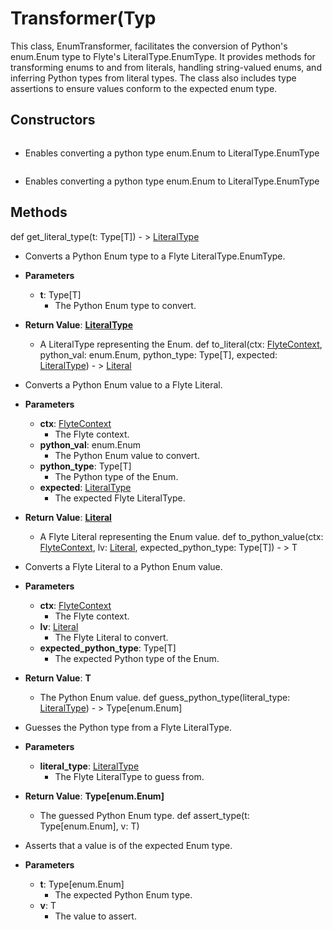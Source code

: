 # Transformer(Typ

This class, EnumTransformer, facilitates the conversion of Python&#x27;s enum.Enum type to Flyte&#x27;s LiteralType.EnumType. It provides methods for transforming enums to and from literals, handling string-valued enums, and inferring Python types from literal types. The class also includes type assertions to ensure values conform to the expected enum type.

## Constructors
```def Transformer(Typ()
```
-  Enables converting a python type enum.Enum to LiteralType.EnumType

```def Transformer(Typ()
```
-  Enables converting a python type enum.Enum to LiteralType.EnumType



## Methods
def get_literal_type(t: Type[T]) - > [LiteralType](flytekit_models_types_literaltype)
-  Converts a Python Enum type to a Flyte LiteralType.EnumType.
- **Parameters**

  - **t**: Type[T]
    - The Python Enum type to convert.

- **Return Value**:
**[LiteralType](flytekit_models_types_literaltype)**
  - A LiteralType representing the Enum.
def to_literal(ctx: [FlyteContext](flytekit_core_context_manager_flytecontext), python_val: enum.Enum, python_type: Type[T], expected: [LiteralType](flytekit_models_types_literaltype)) - > [Literal](flytekit_models_literals_literal)
-  Converts a Python Enum value to a Flyte Literal.
- **Parameters**

  - **ctx**: [FlyteContext](flytekit_core_context_manager_flytecontext)
    - The Flyte context.
  - **python_val**: enum.Enum
    - The Python Enum value to convert.
  - **python_type**: Type[T]
    - The Python type of the Enum.
  - **expected**: [LiteralType](flytekit_models_types_literaltype)
    - The expected Flyte LiteralType.

- **Return Value**:
**[Literal](flytekit_models_literals_literal)**
  - A Flyte Literal representing the Enum value.
def to_python_value(ctx: [FlyteContext](flytekit_core_context_manager_flytecontext), lv: [Literal](flytekit_models_literals_literal), expected_python_type: Type[T]) - > T
-  Converts a Flyte Literal to a Python Enum value.
- **Parameters**

  - **ctx**: [FlyteContext](flytekit_core_context_manager_flytecontext)
    - The Flyte context.
  - **lv**: [Literal](flytekit_models_literals_literal)
    - The Flyte Literal to convert.
  - **expected_python_type**: Type[T]
    - The expected Python type of the Enum.

- **Return Value**:
**T**
  - The Python Enum value.
def guess_python_type(literal_type: [LiteralType](flytekit_models_types_literaltype)) - > Type[enum.Enum]
-  Guesses the Python type from a Flyte LiteralType.
- **Parameters**

  - **literal_type**: [LiteralType](flytekit_models_types_literaltype)
    - The Flyte LiteralType to guess from.

- **Return Value**:
**Type[enum.Enum]**
  - The guessed Python Enum type.
def assert_type(t: Type[enum.Enum], v: T)
-  Asserts that a value is of the expected Enum type.
- **Parameters**

  - **t**: Type[enum.Enum]
    - The expected Python Enum type.
  - **v**: T
    - The value to assert.

